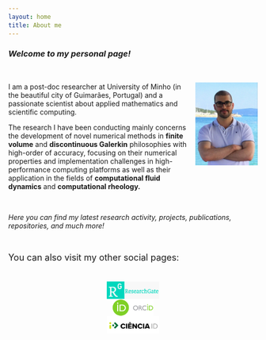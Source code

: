 ```yaml
---
layout: home
title: About me
---
```


### _Welcome to my personal page!_

&nbsp;

<img style="float: right; width: 9em; margin-left: 1em; margin-bottom: 4em" src="public/photo.jpg">

I am a post-doc researcher at University of Minho (in the beautiful city of Guimarães, Portugal) and a passionate scientist about applied mathematics and scientific computing.

The research I have been conducting mainly concerns the development of novel numerical methods in **finite volume** and **discontinuous Galerkin** philosophies with high-order of accuracy, focusing on their numerical properties and implementation challenges in high-performance computing platforms as well as their application in the fields of **computational fluid dynamics** and **computational rheology.**

<br>

_Here you can find my latest research activity, projects, publications, repositories, and much more!_

<br>

<p style="margin-bottom: 1cm;">
  <font size="4">
    You can also visit my other social pages:
  </font>
</p>

<div class="row">
  <div class="column-3">
    <a href="https://www.researchgate.net/profile/ricardo-costa-21">
      <img style="height: 2.5em; display: block; margin-left: auto; margin-right: auto;" src="public/researchgate.png">
    </a>
  </div>
  <div class="column-3">
    <a href="https://orcid.org/0000-0002-1904-8317">
      <img style="height: 2.5em; display: block; margin-left: auto; margin-right: auto;" src="public/orcid.png">
    </a>
  </div>
  <div class="column-3">
    <a href="https://www.cienciavitae.pt/2F14-5623-03EB">
      <img style="height: 2.5em; display: block; margin-left: auto; margin-right: auto;" src="public/cienciaid.png">
    </a>
  </div>
</div>

<!-- <div class="posts">
  {% for post in paginator.posts %}
  <div class="post">
    <h1 class="post-title">
      <a href="{{ post.url }}">
        {{ post.title }}
      </a>
    </h1>
    <span class="post-date">{{ post.date | date_to_string }}</span>
    {{ post.content }}
  </div>
  {% endfor %}
</div>

<div class="pagination">
  {% if paginator.next_page %}
    <a class="pagination-item older" href="{{ site.baseurl }}page{{paginator.next_page}}">Older</a>
  {% else %}
    <span class="pagination-item older">Older</span>
  {% endif %}
  {% if paginator.previous_page %}
    {% if paginator.page == 2 %}
      <a class="pagination-item newer" href="{{ site.baseurl }}">Newer</a>
    {% else %}
      <a class="pagination-item newer" href="{{ site.baseurl }}page{{paginator.previous_page}}">Newer</a>
    {% endif %}
  {% else %}
    <span class="pagination-item newer">Newer</span>
  {% endif %}
</div> -->
